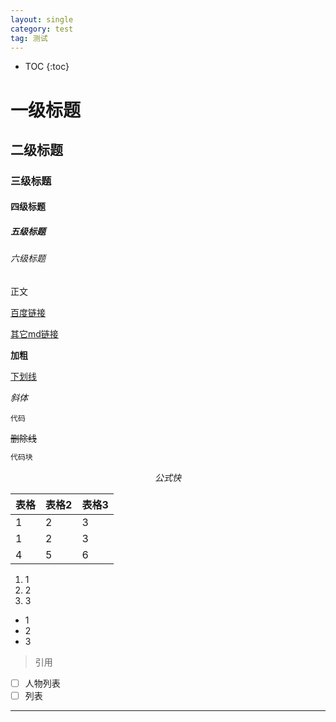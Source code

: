 ```yaml
---
layout: single
category: test
tag: 测试
---
```


* TOC
{:toc}

# 一级标题

## 二级标题

### 三级标题

#### 四级标题

##### 五级标题

###### 六级标题

正文

[百度链接](https://www.baidu.com)

[其它md链接](./2023-09-01-02test.md)

**加粗**

<u>下划线</u>

*斜体*

`代码`

~~删除线~~

<!--注释-->

```c
代码块
```

$$
公式快
$$

| 表格 | 表格2 | 表格3 |
| ---- | ----- | ----- |
| 1    | 2     | 3     |
| 1    | 2     | 3     |
| 4    | 5     | 6     |

1. 1
2. 2
3. 3

- 1
- 2
- 3

> 引用

- [ ] 人物列表
- [ ] 列表

[^脚注]: input description here

------



